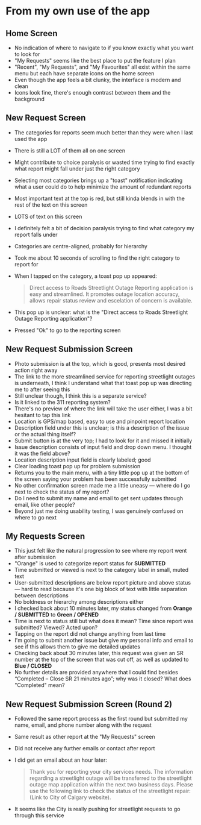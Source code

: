 # From my own use of the app

## Home Screen
- No indication of where to navigate to if you know exactly what you want to look for  
- "My Requests" seems like the best place to put the feature I plan  
- "Recent", "My Requests", and "My Favourites" all exist within the same menu but each have separate icons on the home screen  
- Even though the app feels a bit clunky, the interface is modern and clean  
- Icons look fine, there's enough contrast between them and the background  

## New Request Screen
- The categories for reports seem much better than they were when I last used the app  
- There is still a LOT of them all on one screen  
- Might contribute to choice paralysis or wasted time trying to find exactly what report might fall under just the right category  
- Selecting most categories brings up a "toast" notification indicating what a user could do to help minimize the amount of redundant reports  
- Most important text at the top is red, but still kinda blends in with the rest of the text on this screen  
- LOTS of text on this screen  
- I definitely felt a bit of decision paralysis trying to find what category my report falls under  
- Categories are centre-aligned, probably for hierarchy  
- Took me about 10 seconds of scrolling to find the right category to report for  
- When I tapped on the category, a toast pop up appeared:  
  >Direct access to Roads Streetlight Outage Reporting application is easy and streamlined. It promotes outage location accuracy, allows repair status review and escelation of concern is available.

- This pop up is unclear: what is the "Direct access to Roads Streetlight Outage Reporting application"?  
- Pressed "Ok" to go to the reporting screen  

## New Request Submission Screen
- Photo submission is at the top, which is good, presents most desired action right away  
- The link to the more streamlined service for reporting streetlight outages is underneath, I think I understand what that toast pop up was directing me to after seeing this  
- Still unclear though, I think this is a separate service?  
- Is it linked to the 311 reporting system?  
- There's no preview of where the link will take the user either, I was a bit hesitant to tap this link  
- Location is GPS/map based, easy to use and pinpoint report location  
- Description field under this is unclear; is this a description of the issue or the actual thing itself?  
- Submit button is at the very top; I had to look for it and missed it initially  
- Issue description consists of input field and drop down menu. I thought it was the field above?  
- Location description input field is clearly labeled; good  
- Clear loading toast pop up for problem submission  
- Returns you to the main menu, with a tiny little pop up at the bottom of the screen saying your problem has been successfully submitted  
- No other confirmation screen made me a little uneasy — where do I go next to check the status of my report?  
- Do I need to submit my name and email to get sent updates through email, like other people?  
- Beyond just me doing usability testing, I was genuinely confused on where to go next

## My Requests Screen
- This just felt like the natural progression to see where my report went after submission  
- "Orange" is used to categorize report status for **SUBMITTED**  
- Time submitted or viewed is next to the category label in small, muted text  
- User-submitted descriptions are below report picture and above status — hard to read because it's one big block of text with little separation between descriptions  
- No boldness or hierarchy among descriptions either  
- I checked back about 10 minutes later, my status changed from **Orange / SUBMITTED** to **Green / OPENED**  
- Time is next to status still but what does it mean? Time since report was submitted? Viewed? Acted upon?  
- Tapping on the report did not change anything from last time  
- I'm going to submit another issue but give my personal info and email to see if this allows them to give me detailed updates  
- Checking back about 30 minutes later, this request was given an SR number at the top of the screen that was cut off, as well as updated to **Blue / CLOSED**  
- No further details are provided anywhere that I could find besides “Completed – Close SR 21 minutes ago”; why was it closed? What does "Completed" mean?  

## New Request Submission Screen (Round 2)
- Followed the same report process as the first round but submitted my name, email, and phone number along with the request  
- Same result as other report at the "My Requests" screen  
- Did not receive any further emails or contact after report  
- I did get an email about an hour later:  

  > Thank you for reporting your city services needs. The information regarding a streetlight outage will be transferred to the streetlight outage map application within the next two business days. Please use the following link to check the status of the streetlight repair: (Link to City of Calgary website).

- It seems like the City is really pushing for streetlight requests to go through this service  
